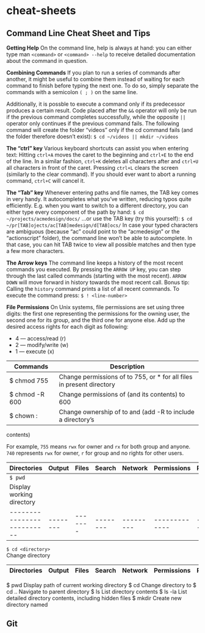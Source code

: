 cheat-sheets
==================

Command Line Cheat Sheet and Tips
---------------------------------

**Getting Help** On the command line, help is always at hand: you can either type man `<command>` or `<command> --help` to receive detailed documentation about the command in question.

**Combining Commands** If you plan to run a series of commands after another, it might be useful to combine them instead of waiting for each command to finish before typing the next one. To do so, simply separate the commands with a semicolon `( ; )` on the same line.

Additionally, it is possble to execute a command only if its predecessor produces a certain result. Code placed after the `&&` operator will only be run if the previous command completes successfully, while the opposite `||` operator only continues if the previous command fails. The following command will create the folder “videos” only if the cd command fails (and the folder therefore doesn’t exist): `$ cd ~/videos || mkdir ~/videos`

**The “ctrl” key** Various keyboard shortcuts can assist you when entering text: Hitting `ctrl+A` moves the caret to the beginning and `ctrl+E` to the end of the line. In a similar fashion, `ctrl+K` deletes all characters after and `ctrl+U` all
characters in front of the caret. Pressing `ctrl+L` clears the screen (similarly to the clear command). If you should ever want to abort a running command, `ctrl+C` will cancel it.

**The “Tab” key** Whenever entering paths and file names, the TAB key comes in very handy. It autocompletes what you’ve written, reducing typos quite efficiently. E.g. when you want to switch to a different directory, you can either type every component of the path by hand: `$ cd ~/projects/acmedesign/docs/` …or use the TAB key (try this yourself): `$ cd ~/pr[TAB]ojects/ac[TAB]medesign/d[TAB]ocs/` In case your typed characters are ambiguous (because “ac” could point to the “acmedesign” or the “actionscript” folder), the command line won’t be able to autocomplete. In that case, you can hit TAB twice to view all possible matches and then type a few more characters.

**The Arrow keys** The command line keeps a history of the most recent commands you executed. By pressing the `ARROW UP` key, you can step through the last called commands (starting with the most recent). `ARROW DOWN` will move forward in history towards the most recent call. Bonus tip: Calling the `history` command prints a list of all recent commands. To execute the command press: `$ ! <line-number>`

**File Permissions** On Unix systems, file permissions are set using three digits: the first one representing the permissions for the owning user, the second one for its group, and the third one for anyone else. Add up the desired access rights for each digit as following:

- 4 — access/read (r)
- 2 — modify/write (w)
- 1 — execute (x)

Commands                           | Description
-----------------------------------|----------------------------------------------------------------------------------
$ chmod 755 <file>                 | Change permissions of <file> to 755, or * for all files in present directory
$ chmod -R 600 <directory>         | Change permissions of <directory> (and its contents) to 600
$ chown <user>:<group> <file>      | Change ownership of <file> to <user> and <group> (add -R to include a directory’s
contents)

For example, `755` means `rwx` for owner and `rx` for both group and anyone. `740` represents `rwx` for owner, `r` for group and no rights for other users.



Directories               | Output | Files | Search | Network | Permissions | Processes
--------------------------|--------|-------|--------|---------|-------------|----------
`$ pwd`                   |
Display working directory |
--------------------------|--------|-------|--------|---------|-------------|----------
`$ cd <directory>`    
Change directory 

Directories               | Output | Files | Search | Network | Permissions | Processes
--------------------------------------------|--------|-------|--------|---------|-------------|----------
$ pwd
Display path of current working directory
$ cd <directory>
Change directory to <directory>
$ cd ..
Navigate to parent directory
$ ls
List directory contents
$ ls -la
List detailed directory contents, including
hidden files
$ mkdir <directory>
Create new directory named <directory>




Git
---
